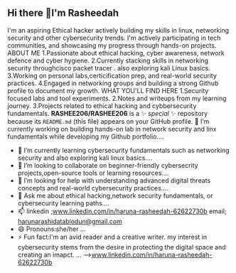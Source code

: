 ## Hi there 👋I'm Rasheedah
I'm an aspiring Ethical hacker actively building my skills in linux, networking security and other cybersecurity trends. I'm actively participating in tech communities, and showcasing my progress through hands-on projects.
ABOUT ME
1.Passionate about ethical hacking, cyber awareness, network defence and cyber hygiene.
2.Currently stacking skills in networking security throughcisco packet tracer . also exploring kali Linux  basics.
3.Working on personal labs,certicification prep, and real-world security practices.
4.Engaged in networking groups and building a strong Github profile to document my growth.
WHAT YOU'LL FIND HERE
1.Security focused labs and tool experiments.
2.Notes and writeups from my learning journey.
3.Projects related to ethical hacking and cybbersecurity fundamentals.
**RASHEE206/RASHEE206** is a ✨ _special_ ✨ repository because its `README.md` (this file) appears on your GitHub profile.
 🔭 I’m currently working on building hands-on lab in network security and linx fundamentals while developing my Github portfolio....
- 🌱 I’m currently learning cybersecurity fundamentals such as networking security and also exploring kali linux basics....
- 👯 I’m looking to collaborate on beginner-friendly cybersecrity projects,open-source tools or learning resources....
- 🤔 I’m looking for help with understanding advanced digital threats concepts and real-world cybersecurity practices....
- 💬 Ask me about ethical hacking,network security fundamentals, or cybersecurity learning paths....
- 📫 linkedin ;www.linkedin.com/in/haruna-rasheedah-62622730b
email; harunarashidatabiodun@gmail.com 
- 😄 Pronouns:she/her ...
- ⚡ Fun fact:I'm an avid reader and a creative writer. my interest in cybersecurity stems from the desire in protecting the digital space and creating an imapct. ...
-->www.linkedin.com/in/haruna-rasheedah-62622730b
